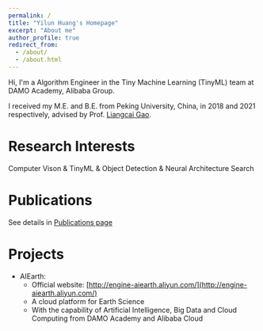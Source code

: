 ```yaml
---
permalink: /
title: "Yilun Huang's Homepage"
excerpt: "About me"
author_profile: true
redirect_from: 
  - /about/
  - /about.html
---
```


Hi, I'm a Algorithm Engineer in the Tiny Machine Learning (TinyML) team at DAMO Academy, Alibaba Group.

I received my M.E. and B.E. from Peking University, China, in 2018 and 2021 respectively, advised by Prof. [Liangcai Gao](https://www.icst.pku.edu.cn/xztd/xztd_01/1222616.htm).

Research Interests
======
Computer Vison & TinyML & Object Detection & Neural Architecture Search

Publications
======
See details in [Publications page](/publications)

Projects
======
* AIEarth:
  * Official website: [http://engine-aiearth.aliyun.com/](http://engine-aiearth.aliyun.com/)
  * A cloud platform for Earth Science
  * With the capability of Artificial Intelligence, Big Data and Cloud Computing from DAMO Academy and Alibaba Cloud
